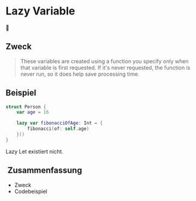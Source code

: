 # Lazy Variable
🦥

## Zweck
> These variables are created using a function you specify only when that variable is first requested. If it's never requested, the function is never run, so it does help save processing time.

## Beispiel
```swift
struct Person {
    var age = 16

    lazy var fibonacciOfAge: Int = {
        fibonacci(of: self.age)
    }()
}
```

Lazy Let existiert nicht.

##  Zusammenfassung
- Zweck
- Codebeispiel
